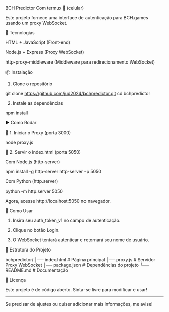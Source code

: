 BCH Predictor Com termux 📱 (celular)

Este projeto fornece uma interface de autenticação para BCH.games usando um proxy WebSocket.

🚀 Tecnologias

HTML + JavaScript (Front-end)

Node.js + Express (Proxy WebSocket)

http-proxy-middleware (Middleware para redirecionamento WebSocket)


📦 Instalação

1. Clone o repositório

git clone https://github.com/jud2024/bchpredictor.git
cd bchpredictor


2. Instale as dependências

npm install



▶️ Como Rodar

🔹 1. Iniciar o Proxy (porta 3000)

node proxy.js

🔹 2. Servir o index.html (porta 5050)

Com Node.js (http-server)

npm install -g http-server
http-server -p 5050

Com Python (http.server)

python -m http.server 5050


Agora, acesse http://localhost:5050 no navegador.

📜 Como Usar

1. Insira seu auth_token_v1 no campo de autenticação.


2. Clique no botão Login.


3. O WebSocket tentará autenticar e retornará seu nome de usuário.



📌 Estrutura do Projeto

bchpredictor/
│── index.html        # Página principal
│── proxy.js          # Servidor Proxy WebSocket
│── package.json      # Dependências do projeto
└── README.md         # Documentação

📄 Licença

Este projeto é de código aberto. Sinta-se livre para modificar e usar!


---

Se precisar de ajustes ou quiser adicionar mais informações, me avise!

